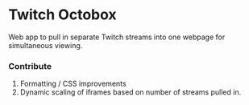 # Twitch Octobox
 Web app to pull in separate Twitch streams into one webpage for simultaneous viewing.

### Contribute
1. Formatting / CSS improvements
2. Dynamic scaling of iframes based on number of streams pulled in. 
